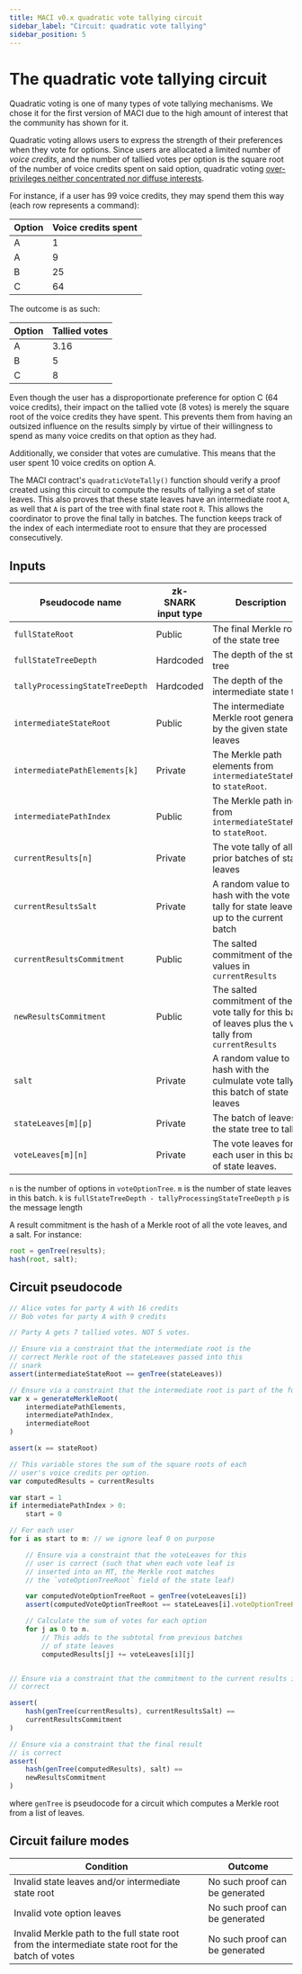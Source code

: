 ```yaml
---
title: MACI v0.x quadratic vote tallying circuit
sidebar_label: "Circuit: quadratic vote tallying"
sidebar_position: 5
---
```


# The quadratic vote tallying circuit

Quadratic voting is one of many types of vote tallying mechanisms. We chose it for the first version of MACI due to the high amount of interest that the community has shown for it.

Quadratic voting allows users to express the strength of their preferences when they vote for options. Since users are allocated a limited number of _voice credits_, and the number of tallied votes per option is the square root of the number of voice credits spent on said option, quadratic voting [over-privileges neither concentrated nor diffuse interests](https://vitalik.eth.limo/general/2019/12/07/quadratic.html).

For instance, if a user has 99 voice credits, they may spend them this way (each row represents a command):

| Option | Voice credits spent |
| ------ | ------------------- |
| A      | 1                   |
| A      | 9                   |
| B      | 25                  |
| C      | 64                  |

The outcome is as such:

| Option | Tallied votes |
| ------ | ------------- |
| A      | 3.16          |
| B      | 5             |
| C      | 8             |

Even though the user has a disproportionate preference for option C (64 voice credits), their impact on the tallied vote (8 votes) is merely the square root of the voice credits they have spent. This prevents them from having an outsized influence on the results simply by virtue of their willingness to spend as many voice credits on that option as they had.

Additionally, we consider that votes are cumulative. This means that the user spent 10 voice credits on option A.

The MACI contract's `quadraticVoteTally()` function should verify a proof created using this circuit to compute the results of tallying a set of state leaves. This also proves that these state leaves have an intermediate root `A`, as well that `A` is part of the tree with final state root `R`. This allows the coordinator to prove the final tally in batches. The function keeps track of the index of each intermediate root to ensure that they are processed consecutively.

## Inputs

| Pseudocode name                 | zk-SNARK input type | Description                                                                                                | Set by      |
| ------------------------------- | ------------------- | ---------------------------------------------------------------------------------------------------------- | ----------- |
| `fullStateRoot`                 | Public              | The final Merkle root of the state tree                                                                    | Contract    |
| `fullStateTreeDepth`            | Hardcoded           | The depth of the state tree                                                                                | Contract    |
| `tallyProcessingStateTreeDepth` | Hardcoded           | The depth of the intermediate state tree                                                                   | Contract    |
| `intermediateStateRoot`         | Public              | The intermediate Merkle root generated by the given state leaves                                           | Contract    |
| `intermediatePathElements[k]`   | Private             | The Merkle path elements from `intermediateStateRoot` to `stateRoot`.                                      | Coordinator |
| `intermediatePathIndex`         | Public              | The Merkle path index from `intermediateStateRoot` to `stateRoot`.                                         | Contract    |
| `currentResults[n]`             | Private             | The vote tally of all prior batches of state leaves                                                        | Coordinator |
| `currentResultsSalt`            | Private             | A random value to hash with the vote tally for state leaves up to the current batch                        | Coordinator |
| `currentResultsCommitment`      | Public              | The salted commitment of the values in `currentResults`                                                    | Contract    |
| `newResultsCommitment`          | Public              | The salted commitment of the vote tally for this batch of leaves plus the vote tally from `currentResults` | Contract    |
| `salt`                          | Private             | A random value to hash with the culmulate vote tally for this batch of state leaves                        | Coordinator |
| `stateLeaves[m][p]`             | Private             | The batch of leaves of the state tree to tally.                                                            | Coordinator |
| `voteLeaves[m][n]`              | Private             | The vote leaves for each user in this batch of state leaves.                                               | Coordinator |

`n` is the number of options in `voteOptionTree`.
`m` is the number of state leaves in this batch.
`k` is `fullStateTreeDepth - tallyProcessingStateTreeDepth`
`p` is the message length

A result commitment is the hash of a Merkle root of all the vote leaves, and a salt. For instance:

```javascript
root = genTree(results);
hash(root, salt);
```

## Circuit pseudocode

```javascript
// Alice votes for party A with 16 credits
// Bob votes for party A with 9 credits

// Party A gets 7 tallied votes. NOT 5 votes.

// Ensure via a constraint that the intermediate root is the
// correct Merkle root of the stateLeaves passed into this
// snark
assert(intermediateStateRoot == genTree(stateLeaves))

// Ensure via a constraint that the intermediate root is part of the full state tree
var x = generateMerkleRoot(
    intermediatePathElements,
    intermediatePathIndex,
    intermediateRoot
)

assert(x == stateRoot)

// This variable stores the sum of the square roots of each
// user's voice credits per option.
var computedResults = currentResults

var start = 1
if intermediatePathIndex > 0:
    start = 0

// For each user
for i as start to m: // we ignore leaf 0 on purpose

    // Ensure via a constraint that the voteLeaves for this
    // user is correct (such that when each vote leaf is
    // inserted into an MT, the Merkle root matches
    // the `voteOptionTreeRoot` field of the state leaf)

    var computedVoteOptionTreeRoot = genTree(voteLeaves[i])
    assert(computedVoteOptionTreeRoot == stateLeaves[i].voteOptionTreeRoot)

    // Calculate the sum of votes for each option
    for j as 0 to n.
        // This adds to the subtotal from previous batches
        // of state leaves
        computedResults[j] += voteLeaves[i][j]


// Ensure via a constraint that the commitment to the current results is
// correct

assert(
    hash(genTree(currentResults), currentResultsSalt) ==
    currentResultsCommitment
)

// Ensure via a constraint that the final result
// is correct
assert(
    hash(genTree(computedResults), salt) ==
    newResultsCommitment
)
```

where `genTree` is pseudocode for a circuit which computes a Merkle root from a list of leaves.

## Circuit failure modes

| Condition                                                                                          | Outcome                        |
| -------------------------------------------------------------------------------------------------- | ------------------------------ |
| Invalid state leaves and/or intermediate state root                                                | No such proof can be generated |
| Invalid vote option leaves                                                                         | No such proof can be generated |
| Invalid Merkle path to the full state root from the intermediate state root for the batch of votes | No such proof can be generated |
